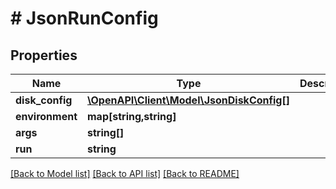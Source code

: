 # # JsonRunConfig

## Properties

Name | Type | Description | Notes
------------ | ------------- | ------------- | -------------
**disk_config** | [**\OpenAPI\Client\Model\JsonDiskConfig[]**](JsonDiskConfig.md) |  | [optional] 
**environment** | **map[string,string]** |  | [optional] 
**args** | **string[]** |  | [optional] 
**run** | **string** |  | [optional] 

[[Back to Model list]](../../README.md#documentation-for-models) [[Back to API list]](../../README.md#documentation-for-api-endpoints) [[Back to README]](../../README.md)


